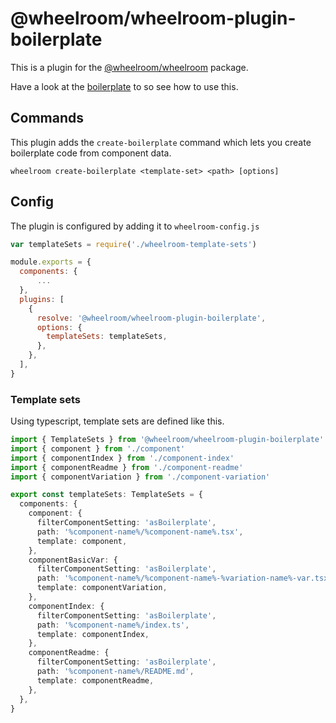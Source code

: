 # @wheelroom/wheelroom-plugin-boilerplate

This is a plugin for the [@wheelroom/wheelroom](https://www.npmjs.com/package/@wheelroom/wheelroom) package.

Have a look at the [boilerplate](https://github.com/jaccomeijer/wheelroom/tree/master/packages/boilerplate) to so see how to use this.

## Commands

This plugin adds the `create-boilerplate` command which lets you create boilerplate
code from component data.

```
wheelroom create-boilerplate <template-set> <path> [options]
```

## Config

The plugin is configured by adding it to `wheelroom-config.js`

```javascript
var templateSets = require('./wheelroom-template-sets')

module.exports = {
  components: {
      ...
  },
  plugins: [
    {
      resolve: '@wheelroom/wheelroom-plugin-boilerplate',
      options: {
        templateSets: templateSets,
      },
    },
  ],
}
```

### Template sets

Using typescript, template sets are defined like this. 

```typescript
import { TemplateSets } from '@wheelroom/wheelroom-plugin-boilerplate'
import { component } from './component'
import { componentIndex } from './component-index'
import { componentReadme } from './component-readme'
import { componentVariation } from './component-variation'

export const templateSets: TemplateSets = {
  components: {
    component: {
      filterComponentSetting: 'asBoilerplate',
      path: '%component-name%/%component-name%.tsx',
      template: component,
    },
    componentBasicVar: {
      filterComponentSetting: 'asBoilerplate',
      path: '%component-name%/%component-name%-%variation-name%-var.tsx',
      template: componentVariation,
    },
    componentIndex: {
      filterComponentSetting: 'asBoilerplate',
      path: '%component-name%/index.ts',
      template: componentIndex,
    },
    componentReadme: {
      filterComponentSetting: 'asBoilerplate',
      path: '%component-name%/README.md',
      template: componentReadme,
    },
  },
}
```
